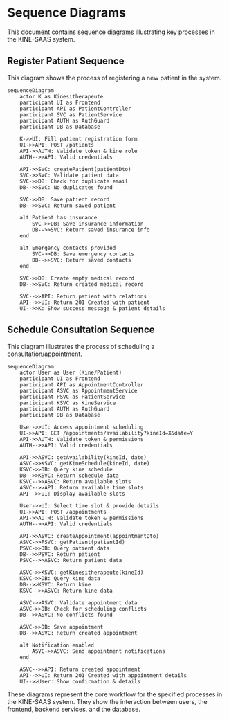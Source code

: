 # Sequence Diagrams

This document contains sequence diagrams illustrating key processes in the KINE-SAAS system.

## Register Patient Sequence

This diagram shows the process of registering a new patient in the system.

```mermaid
sequenceDiagram
    actor K as Kinesitherapeute
    participant UI as Frontend
    participant API as PatientController
    participant SVC as PatientService
    participant AUTH as AuthGuard
    participant DB as Database
    
    K->>UI: Fill patient registration form
    UI->>API: POST /patients
    API->>AUTH: Validate token & kine role
    AUTH-->>API: Valid credentials
    
    API->>SVC: createPatient(patientDto)
    SVC->>SVC: Validate patient data
    SVC->>DB: Check for duplicate email
    DB-->>SVC: No duplicates found
    
    SVC->>DB: Save patient record
    DB-->>SVC: Return saved patient
    
    alt Patient has insurance
        SVC->>DB: Save insurance information
        DB-->>SVC: Return saved insurance info
    end
    
    alt Emergency contacts provided
        SVC->>DB: Save emergency contacts
        DB-->>SVC: Return saved contacts
    end
    
    SVC->>DB: Create empty medical record
    DB-->>SVC: Return created medical record
    
    SVC-->>API: Return patient with relations
    API-->>UI: Return 201 Created with patient
    UI-->>K: Show success message & patient details
```

## Schedule Consultation Sequence

This diagram illustrates the process of scheduling a consultation/appointment.

```mermaid
sequenceDiagram
    actor User as User (Kine/Patient)
    participant UI as Frontend
    participant API as AppointmentController
    participant ASVC as AppointmentService
    participant PSVC as PatientService
    participant KSVC as KineService
    participant AUTH as AuthGuard
    participant DB as Database
    
    User->>UI: Access appointment scheduling
    UI->>API: GET /appointments/availability?kineId=X&date=Y
    API->>AUTH: Validate token & permissions
    AUTH-->>API: Valid credentials
    
    API->>ASVC: getAvailability(kineId, date)
    ASVC->>KSVC: getKineSchedule(kineId, date)
    KSVC->>DB: Query kine schedule
    DB-->>KSVC: Return schedule data
    KSVC-->>ASVC: Return available slots
    ASVC-->>API: Return available time slots
    API-->>UI: Display available slots
    
    User->>UI: Select time slot & provide details
    UI->>API: POST /appointments
    API->>AUTH: Validate token & permissions
    AUTH-->>API: Valid credentials
    
    API->>ASVC: createAppointment(appointmentDto)
    ASVC->>PSVC: getPatient(patientId)
    PSVC->>DB: Query patient data
    DB-->>PSVC: Return patient
    PSVC-->>ASVC: Return patient data
    
    ASVC->>KSVC: getKinesitherapeute(kineId)
    KSVC->>DB: Query kine data
    DB-->>KSVC: Return kine
    KSVC-->>ASVC: Return kine data
    
    ASVC->>ASVC: Validate appointment data
    ASVC->>DB: Check for scheduling conflicts
    DB-->>ASVC: No conflicts found
    
    ASVC->>DB: Save appointment
    DB-->>ASVC: Return created appointment
    
    alt Notification enabled
        ASVC->>ASVC: Send appointment notifications
    end
    
    ASVC-->>API: Return created appointment
    API-->>UI: Return 201 Created with appointment details
    UI-->>User: Show confirmation & details
```

These diagrams represent the core workflow for the specified processes in the KINE-SAAS system. They show the interaction between users, the frontend, backend services, and the database.
